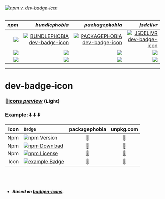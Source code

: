 ###### [![npm v. dev-badge-icon ][EXAMPLE BADGE]][NPM PAGE]

*npm* | *bundlephobia*  | *packagephobia* | *jsdelivr*
---: | ---: | ---: | ---:
[![](https://dev-badge.eleonora.workers.dev/npm/dw/dev-badge-icon?icon=npm&style=flat&scale=1)][NPM PAGE] | [![BUNDLEPHOBIA dev-badge-icon ][BUNDLEPHOBIA BADGE]][BUNDLEPHOBIA PAGE] | [![PACKAGEPHOBIA dev-badge-icon ][PACKAGEPHOBIA BADGE]][PACKAGEPHOBIA PAGE] | [![JSDELIVR dev-badge-icon ][JSDELIVR BADGE]][JSDELIVR PAGE] |  
[![](https://dev-badge.eleonora.workers.dev/npm/dm/dev-badge-icon?icon=npm&style=flat&scale=1)][NPM PAGE] | [![](https://dev-badge.eleonora.workers.dev/bundlephobia/min/dev-badge-icon?icon=bundlephobia&style=flat&scale=1)][BUNDLEPHOBIA PAGE] | [![](https://dev-badge.eleonora.workers.dev/packagephobia/publish/dev-badge-icon?icon=packagephobia&style=flat&scale=1)][PACKAGEPHOBIA PAGE] | [![](https://dev-badge.eleonora.workers.dev/jsdelivr/hits/month/npm/dev-badge-icon?icon=jsdelivr&style=flat&scale=1)][JSDELIVR PAGE] | 
[![](https://dev-badge.eleonora.workers.dev/npm/dy/dev-badge-icon?icon=npm&style=flat&scale=1)][NPM PAGE] | [![](https://dev-badge.eleonora.workers.dev/bundlephobia/minzip/dev-badge-icon?icon=bundlephobia&style=flat&scale=1)][BUNDLEPHOBIA PAGE] | [![](https://dev-badge.eleonora.workers.dev/packagephobia/install/dev-badge-icon?icon=packagephobia&style=flat&scale=1)][PACKAGEPHOBIA PAGE] | [![](https://dev-badge.eleonora.workers.dev/jsdelivr/rank/month/npm/dev-badge-icon?icon=jsdelivr&style=flat&scale=1)][JSDELIVR PAGE] | 


 

---
# dev-badge-icon 


### &#128279;[Icons *preview*](https://unpkg.com/dev-badge-icon/icons.html)  (Light)
### Example: &#11015;&#65039; &#11015;&#65039; &#11015;&#65039;

**Icon** | `Badge`  | **packagephobia** | **unpkg.com**
---: | :--- | :---: | :---:
Npm | [![npm Version][NPM VERSION BADGE]][NPM PAGE] | [&#128279;][jsdelivr NPM] | [&#128279;][unpkg NPM]
Npm | [![npm Download][NPM DOWNLOAD BADGE]][NPM PAGE] | [&#128279;][jsdelivr NPM] | [&#128279;][unpkg NPM]
Npm | [![npm License][LICENSE BADGE]](/LICENSE) | [&#128279;][jsdelivr NPM] | [&#128279;][unpkg NPM]
Icon| [![example Badge][V2 BADGE]](/icons) | [&#128279;][jsdelivr V2] | [&#128279;][unpkg V2]
&nbsp;
---
- ##### Based on *[badgen-icons](https://www.npmjs.com/package/badgen-icons)*.



 

[EXAMPLE BADGE]: https://dev-badge.eleonora.workers.dev/npm/v/dev-badge-icon?icon=&label=dev-badge-icon&color=black&labelColor=red&style=flat&scale=4
[EXAMPLE PAGE]: /


[NPM VERSION BADGE]: https://dev-badge.eleonora.workers.dev/npm/v/dev-badge-icon?icon=npm&style=flat&scale=2
[NPM DOWNLOAD BADGE]: https://dev-badge.eleonora.workers.dev/npm/dt/dev-badge-icon?icon=npm&style=flat&scale=2
[NPM PAGE]: https://www.npmjs.com/package/dev-badge-icon

[jsdelivr NPM]: https://cdn.jsdelivr.net/npm/dev-badge-icon/icons/npm.svg
[unpkg NPM]: https://unpkg.com/dev-badge-icon/icons/npm.svg

[LICENSE BADGE]: https://dev-badge.eleonora.workers.dev/npm/license/dev-badge-icon?icon=npm&style=flat&scale=2
[LICENSE PAGE]: /

[V2 BADGE]: https://dev-badge.eleonora.workers.dev/badge/icon/example/?icon=securityheaders&style=flat&scale=2&color=purple&labelColor=2b2c33
[V2 PAGE]: /
[jsdelivr V2]: https://cdn.jsdelivr.net/npm/dev-badge-icon/icons/securityheaders.svg
[unpkg V2]: https://unpkg.com/dev-badge-icon/icons/securityheaders.svg

[BUNDLEPHOBIA PAGE]: https://bundlephobia.com/result?p=dev-badge-icon
[BUNDLEPHOBIA BADGE]: https://dev-badge.eleonora.workers.dev/npm/v/dev-badge-icon?icon=bundlephobia&label=bundlephobia%20dev-badge-icon&scale=1.2&color=cyan&labelColor=red

[PACKAGEPHOBIA PAGE]: https://packagephobia.com/result?p=dev-badge-icon
[PACKAGEPHOBIA BADGE]: https://dev-badge.eleonora.workers.dev/npm/v/dev-badge-icon?icon=packagephobia&label=packagephobia%20dev-badge-icon&scale=1.2&color=cyan&labelColor=red

[JSDELIVR PAGE]: https://www.jsdelivr.com/package/npm/dev-badge-icon
[JSDELIVR BADGE]: https://dev-badge.eleonora.workers.dev/npm/v/dev-badge-icon?icon=jsdelivr&label=jsdelivr%20dev-badge-icon&scale=1.2&color=cyan&labelColor=red

